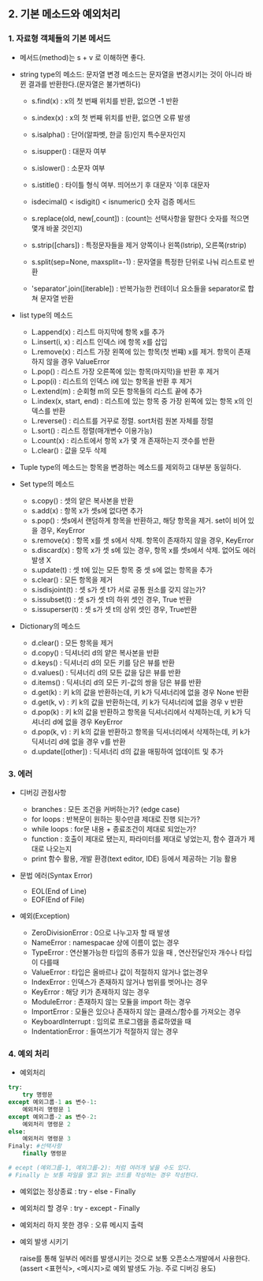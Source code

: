 ## 2. 기본 메소드와 예외처리

### 1. 자료형 객체들의 기본 메서드

- 메서드(method)는 s + v 로 이해하면 좋다.

- string type의 메소드: 문자열 변경 메소드는 문자열을 변경시키는 것이 아니라 바뀐 결과를 반환한다.(문자열은 불가변하다)

  - s.find(x) : x의 첫 번째 위치를 반환, 없으면 -1 반환

  - s.index(x) : x의 첫 번째 위치를 반환, 없으면 오류 발생

  - s.isalpha() : 단어(알파벳, 한글 등)인지 특수문자인지

  - s.isupper() : 대문자 여부

  - s.islower() : 소문자 여부

  - s.istitle() : 타이틀 형식 여부. 띄어쓰기 후 대문자 '이후 대문자

  - isdecimal() < isdigit() < isnumeric() 숫자 검증 메서드
  - s.replace(old, new[,count]) : (count는 선택사항을 말한다 숫자를 적으면 몇개 바꿀 것인지)
  - s.strip([chars]) : 특정문자들을 제거 양쪽이나 왼쪽(lstrip), 오른쪽(rstrip)
  - s.split(sep=None, maxsplit=-1) : 문자열을 특정한 단위로 나눠 리스트로 반환
  - 'separator'.join([iterable]) : 반복가능한 컨테이너 요소들을 separator로 합쳐 문자열 반환

- list type의 메소드
  - L.append(x) : 리스트 마지막에 항목 x를 추가
  - L.insert(i, x) : 리스트 인덱스 i에 항목 x를 삽입
  - L.remove(x) : 리스트 가장 왼쪽에 있는 항목(첫 번쨰) x를 제거. 항목이 존재하지 않을 경우 ValueError
  - L.pop() : 리스트 가장 오른쪽에 있는 항목(마지막)을 반환 후 제거
  - L.pop(i) : 리스트의 인덱스 i에 있는 항목을 반환 후 제거
  - L.extend(m) : 순회형 m의 모든 항목들의 리스트 끝에 추가
  - L.index(x, start, end) : 리스트에 있는 항목 중 가장 왼쪽에 있는 항목 x의 인덱스를 반환
  - L.reverse() : 리스트를 거꾸로 정렬. sort처럼 원본 자체를 정렬
  - L.sort() : 리스트 정렬(매개변수 이용가능)
  - L.count(x) : 리스트에서 항목 x가 몇 개 존재하는지 갯수를 반환
  - L.clear() : 값을 모두 삭제


- Tuple type의 메소드는 항목을 변경하는 메소드를 제외하고 대부분 동일하다.

- Set type의 메소드
  - s.copy() : 셋의 얕은 복사본을 반환
  - s.add(x) : 항목 x가 셋s에 없다면 추가
  - s.pop() : 셋s에서 랜덤하게 항목을 반환하고, 해당 항목을 제거. set이 비어 있을 경우, KeyError
  - s.remove(x) : 항목 x를 셋 s에서 삭제. 항목이 존재하지 않을 경우, KeyError
  - s.discard(x) : 항목 x가 셋 s에 있는 경우, 항목 x를 셋s에서 삭제. 없어도 에러발생 X
  - s.update(t) : 셋 t에 있는 모든 항목 중  셋 s에 없는 항목을 추가
  - s.clear() : 모든 항목을 제거
  - s.isdisjoint(t) : 셋 s가 셋 t가 서로 공통 원소를 갖지 않는가?
  - s.issubset(t) : 셋 s가 셋 t의 하위 셋인 경우, True 반환
  - s.issuperser(t) : 셋 s가 셋 t의 상위 셋인 경우, True반환


- Dictionary의 메소드
  - d.clear() : 모든 항목을 제거
  - d.copy() : 딕셔너리 d의 얕은 복사본을 반환
  - d.keys() : 딕셔너리 d의 모든 키를 담은 뷰를 반환
  - d.values() : 딕셔너리 d의 모든 값을 담은 뷰를 반환
  - d.items() : 딕셔너리 d의 모든 키-값의 쌍을 담은 뷰를 반환
  - d.get(k) : 키 k의 값을 반환하는데, 키 k가 딕셔너리에 없을 경우 None 반환
  - d.get(k, v) : 키 k의 값을 반환하는데, 키 k가 딕셔너리에 없을 경우 v 반환
  - d.pop(k) : 키 k의 값을 반환하고 항목을 딕셔너리에서 삭제하는데, 키 k가 딕셔너리 d에 없을 경우 KeyError
  - d.pop(k, v) : 키 k의 값을 반환하고 항목을 딕셔너리에서 삭제하는데, 키 k가 딕셔너리 d에 없을 경우 v를 반환
  - d.update([other]) : 딕셔너리 d의 값을 매핑하여 업데이트 및 추가




### 3. 에러

- 디버깅 관점사항
  - branches : 모든 조건을 커버하는가? (edge case)
  - for loops : 반복문이 원하는 횟수만큼 제대로 진행 되는가?
  - while loops : for문 내용 + 종료조건이 제대로 되었는가?
  - function : 호출이 제대로 됐는지, 파라미터를 제대로 넣었는지, 함수 결과가 제대로 나오는지
  - print 함수 활용, 개발 환경(text editor, IDE) 등에서 제공하는 기능 활용

- 문법 에러(Syntax Error)
  - EOL(End of Line)
  - EOF(End of File)

- 예외(Exception)
  - ZeroDivisionError : 0으로 나누고자 할 때 발생
  - NameError : namespacae 상에 이름이 없는 경우
  - TypeError : 연산불가능한 타입의 종류가 있을 때 , 연산전달인자 개수나 타입이 다를때
  - ValueError : 타입은 올바르나 값이 적절하지 않거나 없는경우
  - IndexError : 인덱스가 존재하지 않거나 범위를 벗어나는 경우
  - KeyError : 해당 키가 존재하지 않는 경우
  - ModuleError : 존재하지 않는 모듈을 import 하는 경우
  - ImportError : 모듈은 있으나 존재하지 않는 클래스/함수를 가져오는 경우
  - KeyboardInterrupt : 임의로 프로그램을 종료하였을 때
  - IndentationError : 들여쓰기가 적절하지 않는 경우



### 4. 예외 처리

- 예외처리

```python
try:
	try 명령문
except 예외그룹-1 as 변수-1:
    예외처리 명령문 1
except 예외그룹-2 as 변수-2:
    예외처리 명령문 2
else:
    예외처리 명령문 3
Finaly: #선택사항
    finally 명령문

# ecept (예외그룹-1, 예외그룹-2): 처럼 여러개 넣을 수도 있다.
# Finally 는 보통 파일을 열고 읽는 코드를 작성하는 경우 작성한다.
```

- 예외없는 정상종료 : try - else - Finally

- 예외처리 할 경우 : try - except - Finally

- 예외처리 하지 못한 경우 : 오류 메시지 출력

- 예외 발생 시키기

  raise를 통해 일부러 에러를 발생시키는 것으로 보통 오픈소스개발에서 사용한다.(assert <표현식>, <메시지>로 예외 발생도 가능. 주로 디버깅 용도)
